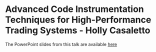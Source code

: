 # Advanced Code Instrumentation Techniques for High-Performance Trading Systems - Holly Casaletto

The PowerPoint slides from this talk are available [here](./CodeInstrumentation.pptx)
